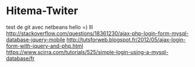 # Hitema-Twiter
test de git avec netbeans
hello =)
lll
http://stackoverflow.com/questions/18361230/ajax-php-login-form-mysql-database-jquery-mobile
http://tutsforweb.blogspot.fr/2012/05/ajax-login-form-with-jquery-and-php.html
https://www.scirra.com/tutorials/525/simple-login-using-a-mysql-database/fr